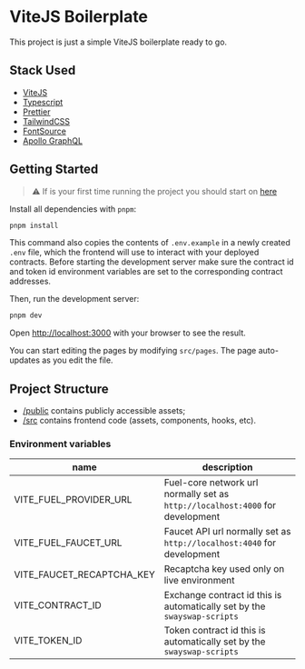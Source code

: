 # ViteJS Boilerplate

This project is just a simple ViteJS boilerplate ready to go.

## Stack Used

- [ViteJS](https://vitejs.dev/)
- [Typescript](https://www.typescriptlang.org/)
- [Prettier](https://prettier.io/)
- [TailwindCSS](https://tailwindcss.com/)
- [FontSource](https://fontsource.org/)
- [Apollo GraphQL](https://www.apollographql.com/)

## Getting Started

> ⚠️ If is your first time running the project you should start on [here](../../docs/GETTING_STARTED.md)

Install all dependencies with `pnpm`:

```sh
pnpm install
```

This command also copies the contents of `.env.example` in a newly created `.env` file, which the frontend will use to interact with your deployed contracts. Before starting the development server make sure the contract id and token id environment variables are set to the corresponding contract addresses.

Then, run the development server:

```sh
pnpm dev
```

Open [http://localhost:3000](http://localhost:3000) with your browser to see the result.

You can start editing the pages by modifying `src/pages`. The page auto-updates as you edit the file.

## Project Structure

- [/public](./public/) contains publicly accessible assets;
- [/src](./src/) contains frontend code (assets, components, hooks, etc).

### Environment variables

| name                      | description                                                                   |
| ------------------------- | ----------------------------------------------------------------------------- |
| VITE_FUEL_PROVIDER_URL    | Fuel-core network url normally set as `http://localhost:4000` for development |
| VITE_FUEL_FAUCET_URL      | Faucet API url normally set as `http://localhost:4040` for development        |
| VITE_FAUCET_RECAPTCHA_KEY | Recaptcha key used only on live environment                                   |
| VITE_CONTRACT_ID          | Exchange contract id this is automatically set by the `swayswap-scripts`      |
| VITE_TOKEN_ID             | Token contract id this is automatically set by the `swayswap-scripts`         |
